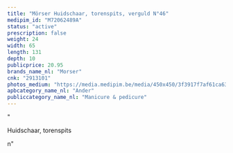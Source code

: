 ```yaml
---
title: "Mörser Huidschaar, torenspits, verguld N°46"
medipim_id: "M72062489A"
status: "active"
prescription: false
weight: 24
width: 65
length: 131
depth: 10
publicprice: 20.95
brands_name_nl: "Morser"
cnk: "2913101"
photos_medium: "https://media.medipim.be/media/450x450/3f3917f7af61ca63886605f51d3754cb.jpg"
apbcategory_name_nl: "Ander"
publiccategory_name_nl: "Manicure & pedicure"
---
```

"<p>Huidschaar, torenspits</p>n"
